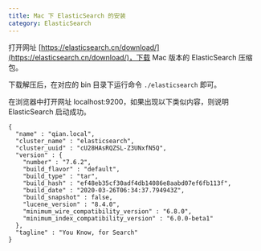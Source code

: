 ```yaml
---
title: Mac 下 ElasticSearch 的安装
category: ElasticSearch
---
```


打开网址 [https://elasticsearch.cn/download/](https://elasticsearch.cn/download/)，下载 Mac 版本的 ElasticSearch 压缩包。

下载解压后，在对应的 bin 目录下运行命令 `./elasticsearch` 即可。

在浏览器中打开网址 localhost:9200，如果出现以下类似内容，则说明 ElasticSearch 启动成功。

```
{
  "name" : "qian.local",
  "cluster_name" : "elasticsearch",
  "cluster_uuid" : "cU28HAsRQZSL-Z3UNxfN5Q",
  "version" : {
    "number" : "7.6.2",
    "build_flavor" : "default",
    "build_type" : "tar",
    "build_hash" : "ef48eb35cf30adf4db14086e8aabd07ef6fb113f",
    "build_date" : "2020-03-26T06:34:37.794943Z",
    "build_snapshot" : false,
    "lucene_version" : "8.4.0",
    "minimum_wire_compatibility_version" : "6.8.0",
    "minimum_index_compatibility_version" : "6.0.0-beta1"
  },
  "tagline" : "You Know, for Search"
}
```